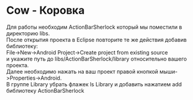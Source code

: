 Cow - Коровка
===

Для работы необходим ActionBarSherlock который мы поместили в директорию libs.<br>
После открытия проекта в Eclipse повторите те же действия добавив библиотеку:<br>
File->New->Android Project->Create project from existing source<br>
и укажите путь до libs/ActionBarSherlock/library относительно вашего проекта.<br>
Далее необходимо нажать на ваш проект правой кнопкой мыши->Properties->Android.<br>
В группе Library убрать флажек ls Library и добавить нажатием add библиотеку ActionBarSherlock<br>
